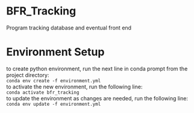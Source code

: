 # BFR_Tracking
 Program tracking database and eventual front end

# Environment Setup
 to create python environment, run the next line in conda prompt from the project directory:<br />
  `conda env create -f environment.yml`<br />
to activate the new environment, run the following line:<br />
  `conda activate bfr_tracking`<br />
to update the environment as changes are needed, run the following line:<br />
  `conda env update -f environment.yml`<br />
